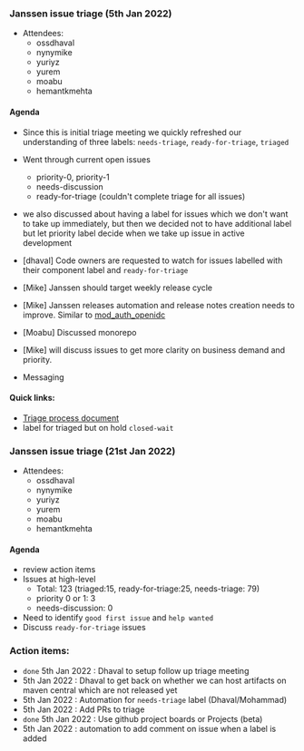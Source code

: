 ### Janssen issue triage (5th Jan 2022)
- Attendees:
  - ossdhaval
  - nynymike
  - yuriyz
  - yurem
  - moabu
  - hemantkmehta
  
#### Agenda
- Since this is initial triage meeting we quickly refreshed our understanding of three labels: `needs-triage`, `ready-for-triage`, `triaged`
- Went through current open issues
	- priority-0, priority-1
	- needs-discussion
	- ready-for-triage (couldn't complete triage for all issues)
- we also discussed about having a label for issues which we don't want to take up immediately, but then we decided not to have additional label but let priority label decide when we take up issue in active development
- [dhaval] Code owners are requested to watch for issues labelled with their component label and `ready-for-triage`
- [Mike] Janssen should target weekly release cycle
- [Mike] Janssen releases automation and release notes creation needs to improve. Similar to [mod_auth_openidc](https://github.com/zmartzone/mod_auth_openidc/releases/tag/v2.4.10)
- [Moabu] Discussed monorepo
- [Mike] will discuss issues to get more clarity on business demand and priority.


- Messaging



	
#### Quick links:
- [Triage process document](https://github.com/JanssenProject/home/blob/main/triage.md)
- label for triaged but on hold `closed-wait`


### Janssen issue triage (21st Jan 2022)

- Attendees:
	- ossdhaval
	- nynymike
	- yuriyz
	- yurem
	- moabu
	- hemantkmehta

#### Agenda

- review action items
- Issues at high-level
  - Total: 123 (triaged:15, ready-for-triage:25, needs-triage: 79)
  - priority 0 or 1: 3
  - needs-discussion: 0
- Need to identify `good first issue` and `help wanted`
- Discuss `ready-for-triage` issues


### Action items:
- `done` 5th Jan 2022 : Dhaval to setup follow up triage meeting
- 5th Jan 2022 : Dhaval to get back on whether we can host artifacts on maven central which are not released yet
- 5th Jan 2022 : Automation for `needs-triage` label (Dhaval/Mohammad)
- 5th Jan 2022 : Add PRs to triage
- `done` 5th Jan 2022 : Use github project boards or Projects (beta)
- 5th Jan 2022 : automation to add comment on issue when a label is added